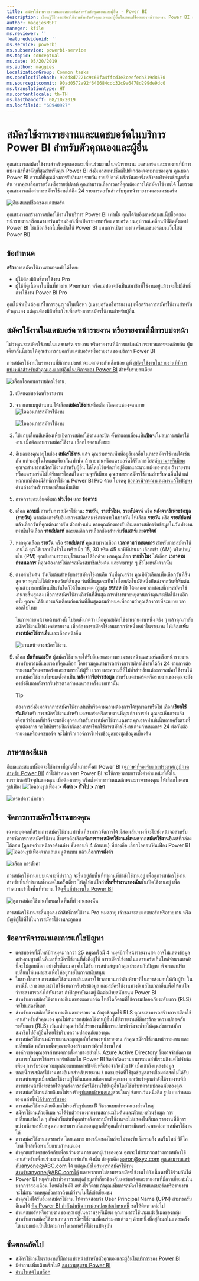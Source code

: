 ```yaml
---
title: สมัครใช้งานรายงานและแดชบอร์ดสำหรับตัวคุณเองและผู้อื่น - Power BI
description: เรียนรู้วิธีการสมัครใช้งานสำหรับตัวคุณเองและผู้อื่นในสแนปช็อตของหน้ารายงาน Power BI แดชบอร์ด หรือรายงานที่มีการแบ่งหน้า
author: maggiesMSFT
manager: kfile
ms.reviewer: ''
featuredvideoid: ''
ms.service: powerbi
ms.subservice: powerbi-service
ms.topic: conceptual
ms.date: 05/20/2019
ms.author: maggies
LocalizationGroup: Common tasks
ms.openlocfilehash: 92dd8d7221c9c60fa4ffcd3e3ceefeda319d8670
ms.sourcegitcommit: 90ad0572a92f640684cdc32c9a6478d299de9dc0
ms.translationtype: HT
ms.contentlocale: th-TH
ms.lasthandoff: 08/10/2019
ms.locfileid: "68940927"
---
```

# <a name="subscribe-yourself-and-others-to-reports-and-dashboards-in-the-power-bi-service"></a>สมัครใช้งานรายงานและแดชบอร์ดในบริการ Power BI สำหรับตัวคุณเองและผู้อื่น

คุณสามารถสมัครใช้งานสำหรับคุณเองและเพื่อนร่วมงานในหน้ารายงาน แดชบอร์ด และรายงานที่มีการแบ่งหน้าที่สำคัญที่สุดสำหรับคุณ Power BI ส่งอีเมลสแนปช็อตไปยังกล่องจดหมายของคุณ คุณบอก Power BI ความถี่ที่คุณต้องการรับอีเมล: รายวัน รายสัปดาห์ หรือวันละครั้งหลังจากรีเฟรชข้อมูลเริ่มต้น  หากคุณเลือกรายวันหรือรายสัปดาห์ คุณสามารถเลือกเวลาที่คุณต้องการให้สมัครใช้งานได้  โดยรวมคุณสามารถตั้งค่าการสมัครใช้งานได้ถึง 24 รายการต่อวันสำหรับทุกหน้ารายงานและแดชบอร์ด

![อีเมสแนปช็อตของแดชบอร์ด](media/service-report-subscribe/power-bi-dashboard-email-new.jpg) 

คุณสามารถสร้างการสมัครใช้งานในบริการ Power BI เท่านั้น คุณได้รับอีเมลพร้อมสแน็ปช็อตของหน้ารายงานหรือแดชบอร์ดพร้อมลิงก์เพื่อเปิดรายงานหรือแดชบอร์ด บนอุปกรณ์เคลื่อนท่ีที่่ติดตั้งแอป Power BI ให้เลือกลิงก์นี้เพื่อเปิดใช้ Power BI แทนการเปิดรายงานหรือแดชบอร์ดบนเว็บไซต์ Power BI)

## <a name="requirements"></a>ข้อกำหนด

**สร้าง**การสมัครใช้งานสามารถทำได้โดย:

- ผู้ใช้ต้องมีสิทธิ์การใช้งาน Pro
- ผู้ใช้ที่ดูเนื้อหาในพื้นที่ทำงาน Premium หรือแอปอาจยังเป็นสมาชิกที่ใช้งานอยู่แม้ว่าจะไม่มีสิทธิ์การใช้งาน Power BI Pro

คุณไม่จำเป็นต้องแก้ไขการอนุญาตในเนื้อหา (แดชบอร์ดหรือรายงาน) เพื่อสร้างการสมัครใช้งานสำหรับตัวคุณเอง แต่คุณต้องมีสิทธิ์แก้ไขเพื่อสร้างการสมัครใช้งานสำหรับผู้อื่น 

## <a name="subscribe-to-a-dashboard-report-page-or-paginated-report"></a>สมัครใช้งานในแดชบอร์ด หน้ารายงาน หรือรายงานที่มีการแบ่งหน้า

ไม่ว่าคุณจะสมัครใช้งานในแดชบอร์ด รายงาน หรือรายงานที่มีการแบ่งหน้า กระบวนการจะคล้ายกัน ปุ่มเดียวกันนี้ช่วยให้คุณสามารถบอกรับแดชบอร์ดหรือรายงานของบริการ Power BI

การสมัครใช้งานในรายงานที่มีการแบ่งหน้าจะแตกต่างกันเล็กน้อย ดูที่ [สมัครใช้งานในรายงานที่มีการแบ่งหน้าสำหรับตัวคุณเองและผู้อื่นในบริการของ Power BI](paginated-reports-subscriptions.md) สำหรับรายละเอียด
 
![เลือกไอคอนการสมัครใช้งาน](media/service-report-subscribe/power-bi-subscribe-orientation.png).

1. เปิดแดชบอร์ดหรือรายงาน
2. จากแถบเมนูด้านบน ให้เลือก**สมัครใช้งาน**หรือเลือกไอคอนซองจดหมาย![ไอคอนการสมัครใช้งาน](media/service-report-subscribe/power-bi-icon-envelope.png)
   
   ![ไอคอนการสมัครใช้งาน](media/service-report-subscribe/power-bi-subscribe-icon.png)

3. ใช้แถบเลื่อนสีเหลืองเพื่อเปิดการสมัครใช้งานและปิด  ตั้งค่าแถบเลื่อนเป็น**ปิด**จะไม่ลบการสมัครใช้งาน เมื่อต้องลบการสมัครใช้งาน เลือกไอคอนถังขยะ

4. อีเมลของคุณอยู่ในช่อง  **สมัครใช้งาน** แล้ว คุณสามารถเพิ่มที่อยู่อีเมลอื่นในการสมัครใช้งานได้เช่นกัน แต่จะอยู่ในโดเมนเดียวกันเท่านั้น ถ้ารายงานหรือแดชบอร์ดได้รับการโฮสต์[ความจุพรีเมียม](service-premium-what-is.md) คุณจะสามารถสมัครใช้งานสำหรับผู้อื่น ได้โดยใช้แต่ละที่อยู่อีเมลและนามแฝงของกลุ่ม ถ้ารายงานหรือแดชบอร์ดไม่ได้รับการโฮสต์ในความจุพรีเมียม คุณสามารถสมัครใช้งานสำหรับคนอื่นได้ แต่พวกเขาก็ต้องมีสิทธิ์การใช้งาน Power BI Pro ด้วย โปรดดู [ข้อควรพิจารณาและการแก้ไขปัญหา](#considerations-and-troubleshooting) ด้านล่างสำหรับรายละเอียดเพิ่มเติม 

5. กรอกรายละเอียดอีเมล **หัวเรื่อง** และ **ข้อความ** 

5. เลือก **ความถี่** สำหรับการสมัครใช้งาน: **รายวัน**, **รายชั่วโมง**, **รายสัปดาห์** หรือ **หลังจากรีเฟรชข้อมูล (รายวัน)**  หากต้องการรับอีเมลการสมัครสมาชิกเฉพาะในบางวัน ให้เลือก **รายวัน** หรือ **รายสัปดาห์** แล้วเลือกวันที่คุณต้องการรับ  ตัวอย่างเช่น หากคุณต้องการรับอีเมลการสมัครรับข้อมูลในวันทำงานเท่านั้นให้เลือก **รายสัปดาห์** และยกเลิกการเลือกช่องสำหรับ**วันเสาร์**และ**อาทิตย์**  

6. หากคุณเลือก **รายวัน** หรือ **รายสัปดาห์** คุณสามารถเลือก **เวลาตามกำหนดการ** สำหรับการสมัครใช้งานได้  คุณใช้เวลาเป็นชั่วโมงหรือเมื่อ 15, 30 หรือ 45 นาทีที่ผ่านมา  เลือกเช้า (AM) หรือบ่าย/เย็น (PM) คุณยังสามารถระบุโซนเวลาได้อีกด้วย  หากคุณเลือก **รายชั่วโมง** ให้เลือก **เวลาตามกำหนดการ** ที่คุณต้องการให้การสมัครสมาชิกเริ่มต้น และจะมาทุก ๆ ชั่วโมงหลังจากนั้น

7. ตามค่าเริ่มต้น วันเริ่มต้นสำหรับการสมัครใช้งานคือ วันที่คุณสร้าง คุณมีตัวเลือกเพื่อเลือกวันที่สิ้นสุด หากคุณไม่ได้กำหนดวันที่สิ้นสุด วันที่สิ้นสุดจะเป็นไปโดยอัตโนมัติหนึ่งปีหลังจากวันที่เริ่มต้น คุณสามารถเปลี่ยนเป็นวันใดก็ได้ในอนาคต (สูงสุด 9999 ปี) ได้ตลอดเวลาก่อนที่การสมัครใช้งานจะสิ้นสุดลง เมื่อการสมัครใช้งานถึงวันที่สิ้นสุด การทำงานจะหยุดจนกว่าคุณจะเปิดใช้งานอีกครั้ง คุณจะได้รับการแจ้งเตือนก่อนวันที่สิ้นสุดตามกำหนดเพื่อถามว่าคุณต้องการที่จะขยายเวลาออกไปไหม    

    ในภาพถ่ายหน้าจอด้านล่างนี้ โปรดสังเกตว่า เมื่อคุณสมัครใช้งานรายงานหนึ่ง จริง ๆ แล้วคุณกำลังสมัครใช้งานไปยัง*หน้า*รายงาน  เมื่อต้องการสมัครใช้งานมากกว่าหนึ่งหน้าในรายงาน ให้เลือก**เพิ่มการสมัครใช้งานอื่น**และเลือกหน้าอื่น 
      
   ![บานหน้าต่างสมัครใช้งาน](media/service-report-subscribe/power-bi-subscribe-pane.png)  

7. เลือก **บันทึกและปิด** ผู้สมัครใช้งานจะได้รับอีเมลและภาพรวมของหน้าแดชบอร์ดหรือหน้ารายงานสำหรับความถี่และเวลาที่คุณเลือก โดยรวมคุณสามารถสร้างการสมัครใช้งานได้ถึง 24 รายการต่อรายงานหรือแดชบอร์ดและสามารถให้ผู้รับ เวลา และความถี่ที่ไม่ซ้ำสำหรับแต่ละการสมัครใช้งานได้  การสมัครใช้งานทั้งหมดตั้งค่าเป็น **หลังจากรีเฟรชข้อมูล** สำหรับแดชบอร์ดหรือรายงานของคุณจะยังคงส่งอีเมลหลังจากรีเฟรชตามกำหนดเวลาครั้งแรกเท่านั้น   
      
   > [!TIP]
   > ต้องการส่งอีเมลจากการสมัครใช้งานทันทีหรือตามความต้องการได้ทุกเวลาหรือไม่ เลือก**เรียกใช้ทันที**สำหรับการสมัครใช้งานสำหรับแดชบอร์ดหรือรายงานที่คุณต้องการส่ง คุณจะเห็นการแจ้งเตือนว่าอีเมลที่กำลังจะมาถึงทุกคนสำหรับการสมัครใช้งานเฉพาะ  คุณอาจทำเช่นนี้หลายครั้งตามที่คุณต้องการ จะไม่นับรวมขีดจำกัดของการเรียกใช้การสมัครใช้งานตามกำหนดการ 24 ต่อวันต่อรายงานหรือแดชบอร์ด จะไม่ทริกเกอร์การรีเฟรชข้อมูลของชุดข้อมูลเบื้องต้น 
   > 
   > 
   
## <a name="email-languages"></a>ภาษาของอีเมล

อีเมลและสแนปช็อตจะใช้ภาษาที่ถูกตั้งในการตั้งค่า Power BI (ดู[ภาษาที่รองรับและประเทศ/ภูมิภาคสำหรับ Power BI](supported-languages-countries-regions.md)) ถ้าไม่กำหนดภาษา Power BI จะใช้ภาษาตามการตั้งค่าตำแหน่งที่ตั้งในเบราว์เซอร์ปัจจุบันของคุณ เมื่อต้องการดู หรือตั้งค่าการกำหนดลักษณะภาษาของคุณ ให้เลือกไอคอนรูปเฟือง ![ไอคอนรูปเฟือง](media/service-report-subscribe/power-bi-settings-icon.png)  >  **ตั้งค่า > ทั่วไป > ภาษา** 

![ดรอปดาวน์ภาษา](media/service-report-subscribe/power-bi-language.png)

## <a name="manage-your-subscriptions"></a>จัดการการสมัครใช้งานของคุณ
เฉพาะบุคคลที่สร้างการสมัครใช้งานเท่านั้นที่สามารถจัดการได้  มีสองเส้นทางที่จะไปยังหน้าจอสำหรับการจัดการการสมัครใช้งาน  สิ่งแรกคือเลือก**จัดการการสมัครใช้งานทั้งหมด**จาก**สมัครใช้งานอีเมล่**ที่กล่องโต้ตอบ (ดูภาพถ่ายหน้าจอด้านล่าง ขั้นตอนที่ 4 ด้านบน) ที่สองคือ เลือกไอคอนฟันเฟือง Power BI![ไอคอนรูปเฟือง](media/service-report-subscribe/power-bi-settings-icon.png)จากแถบเมนูด้านบน แล้วเลือก**การตั้งค่า**

![เลือก การตั้งค่า](media/service-report-subscribe/power-bi-subscribe-settings.png)

การสมัครใช้งานแบบเฉพาะที่ปรากฏ จะขึ้นอยู่กับพื้นที่ทำงานที่กำลังใช้งานอยู่  เพื่อดูการสมัครใช้งานสำหรับพื้นที่ทำงานทั้งหมดในครั้งเดียว ให้ดูให้แน่ใจว่า**พื้นที่ทำงานของฉัน**นั้นเปิดใช้งานอยู่ เพื่อทำความเข้าใจพื้นที่ทำงาน ให้ดู[พื้นที่ทำงานใน Power BI](service-create-workspaces.md)

![ดูการสมัครใช้งานทั้งหมดในพื้นที่ทำงานของฉัน](media/service-report-subscribe/power-bi-subscriptions.png)

การสมัครใช้งานจะสิ้นสุดลง ถ้าสิทธิ์การใช้งาน Pro หมดอายุ เจ้าของจะลบแดชบอร์ดหรือรายงาน หรือบัญชีผู้ใช้ที่ใช้ในการสมัครใช้งานจะถูกลบ

## <a name="considerations-and-troubleshooting"></a>ข้อควรพิจารณาและการแก้ไขปัญหา

* แดชบอร์ดที่มีไทล์ปักหมุดมากกว่า 25 หมุดหรือมี 4 หมุดปักที่หน้ารายงานสด อาจไม่แสดงข้อมูลอย่างสมบูรณ์ในอีเมลที่สมัครใช้งานที่ส่งถึงผู้ใช้  การสมัครใช้งานในแดชบอร์ดเกินไทล์จำนวนเหล่านี้จะไม่ถูกบล็อก อย่างไรก็ตาม อาจไม่ได้รับการสนับสนุนถ้าคุณประสบกับปัญหา พิจารณาปรับเปลี่ยนให้เหมาะสมเพื่อให้อยู่ภายในการสนับสนุน
* ในบางโอกาส การสมัครใช้งานทางอีเมลอาจใช้เวลานานกว่าสิบห้านาทีในการส่งมอบให้กับผู้รับ ในกรณีนี้ เราขอแนะนำให้ใช้งานการรีเฟรชข้อมูล และสมัครใช้งานทางอีเมลในเวลาอื่นเพื่อให้แน่ใจว่าจะสามารถส่งได้ทันเวลา ถ้าปัญหายังคงอยู่ ติดต่อฝ่ายสนับสนุน Power BI
* สำหรับการสมัครใช้งานทางอีเมลของแดชบอร์ด ไทล์ใดก็ตามที่ใช้ความปลอดภัยระดับแถว (RLS) จะไม่แสดงขึ้นมา  
* สำหรับการสมัครใช้งานทางอีเมลของรายงาน ถ้าชุดข้อมูลใช้ RLS คุณจะสามารถสร้างการสมัครใช้งานสำหรับตัวคุณเอง คุณไม่สามารถสมัครใช้งานผู้อื่นไปยังรายงานที่มีการรักษาความปลอดภัยระดับแถว (RLS) เว้นแต่ว่าคุณกำลังใช้รายงานที่มีการแบ่งหน้าซึ่งจะช่วยให้คุณส่งการสมัครสมาชิกไปยังผู้อื่นโดยใช้บริบทความปลอดภัยของคุณ 
* การสมัครใช้งานหน้ารายงานจะถูกผูกกับชื่อของหน้ารายงาน ถ้าคุณสมัครใช้งานหน้ารายงาน และเปลี่ยนชื่อ หลังจากนั้นคุณจะต้องสร้างการสมัครใช้งานใหม่
* องค์กรของคุณอาจกำหนดการตั้งค่าบางอย่างใน Azure Active Directory ซึ่งอาจจำกัดความสามารถในการใช้การบอกรับอีเมลใน Power BI  ขีดจำกัดความสามารถเหล่านี้รวมถึงแต่ไม่จำกัดเพียง การรับรองความถูกต้องแบบหลายปัจจัยหรือข้อจำกัดช่วง IP เมื่อเข้าถึงแหล่งข้อมูล
* ขณะนี้การสมัครใช้งานทางอีเมลสำหรับรายงาน / แดชบอร์ดที่ใช้ชุดข้อมูลการเชื่อมต่อสดไม่ได้รับการสนับสนุนเมื่อสมัครใช้งานผู้ใช้อื่นนอกเหนือจากตัวคุณเอง ยกเว้นว่าคุณกำลังใช้รายงานที่มีการแบ่งหน้าซึ่งจะช่วยให้คุณส่งการสมัครใช้งานไปยังผู้อื่นโดยใช้บริบทความปลอดภัยของคุณ 
* การสมัครใช้งานด้วยอีเมลไม่รองรับ[รูปแบบกำหนดเอง](power-bi-custom-visuals.md)ส่วนใหญ่  ข้อยกเว้นหนึ่งคือ รูปแบบกำหนดเองเหล่านั้น[ได้รับการรับรอง](power-bi-custom-visuals-certified.md)  
* การสมัครใช้งานด้วยอีเมลไม่รองรับรูปแบบ R วิชวลแบบกำหนดเองส่วนใหญ่  
* สมัครใช้งานด้วยอีเมล จะได้รับตัวกรองรายงานสถานะเริ่มต้นและตัวแบ่งส่วนข้อมูล การเปลี่ยนแปลงใด ๆ กับค่าเริ่มต้นที่คุณทำหลังการสมัครใช้งานจะไม่แสดงในอีเมล  รายงานที่มีการแบ่งหน้าจะสนับสนุนความสามารถนี้และอนุญาตให้คุณตั้งค่าพารามิเตอร์เฉพาะต่อการสมัครใช้งานได้   
* การสมัครใช้งานแดชบอร์ด โดยเฉพาะ บางชนิดของไทล์จะไม่รองรับ  ซึ่งรวมถึง สตรีมไทล์ วิดีโอไทล์ ไทล์เนื้อหาเว็บแบบกำหนดเอง     
* ถ้าคุณแชร์แดชบอร์ดกับเพื่อนร่วมงานภายนอกผู้เช่าของคุณ คุณจะไม่สามารถสร้างการสมัครใช้งานสำหรับเพื่อนร่วมงานนั้นด้วยเช่นกัน ดังนั้น ถ้าคุณคือ aaron@xyz.com คุณสามารถแชร์กับanyone@ABC.com ได้ แต่คุณยังไม่สามารถสมัครใช้งานสำหรับanyone@ABC.comได้ และพวกเขาไม่สามารถสมัครใช้งานไปยังเนื้อหาที่ใช้ร่วมกันได้      
* Power BI หยุดรีเฟรชชั่วคราวบนชุดข้อมูลที่เกี่ยวข้องกับแดชบอร์ดและรายงานที่มีการเยี่ยมชมในมากกว่าสองเดือน โดยอัตโนมัติ  อย่างไรก็ตาม ถ้าคุณเพิ่มการสมัครใช้งานแดชบอร์ดหรือรายงาน จะไม่สามารถหยุดชั่วคราวถึงแม้ว่าจะไม่ได้เข้าเยี่ยมชม    
* ถ้าคุณไม่ได้รับอีเมลสมัครใช้งาน ให้ตรวจสอบว่า User Principal Name (UPN) สามารถรับอีเมลได้ [ทีม Power BI กำลังดำเนินการผ่อนปลนข้อกำหนดนี้](https://community.powerbi.com/t5/Issues/No-Mail-from-Cloud-Service/idc-p/205918#M10163) ขอให้ติดตามต่อไป 
* ถ้าแดชบอร์ดหรือรายงานของคุณอยู่ในความจุพรีเมียม คุณสามารถใช้นามแฝงอีเมลของกลุ่มสำหรับการสมัครใช้งานแทนการสมัครใช้งานเพื่อนร่วมงานต่าง ๆ ด้วยหนึ่งที่อยู่อีเมลในแต่ละครั้งได้ นามแฝงเป็นไปตามการไดเรกทอรีที่ใช้งานปัจจุบัน 

## <a name="next-steps"></a>ขั้นตอนถัดไป

- [สมัครใช้งานในรายงานที่มีการแบ่งหน้าสำหรับตัวคุณเองและผู้อื่นในบริการของ Power BI](paginated-reports-subscriptions.md)
- มีคำถามเพิ่มเติมหรือไม่? [ลองถามชุมชน Power BI](http://community.powerbi.com/)    
- [อ่านโพสต์ในบล็อก](https://powerbi.microsoft.com/blog/introducing-dashboard-email-subscriptions-a-360-degree-view-of-your-business-in-your-inbox-every-day/)
